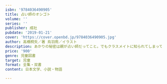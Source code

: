 ```yaml
---
isbn: '9784036490905'
title: 占い師のオシゴト
volume: ''
series: ''
publisher: 成社
pubdate: '2019-01-21'
cover: 'https://cover.openbd.jp/9784036490905.jpg'
author: 高橋桐矢／著 烏羽雨／イラスト
description: あかりの秘密は親が占い師だってこと。でもクラスメイトに知られてしまって！？　占い師の作者が書いた、幸せになるための占い物語。
price: '900'
genre: 児童図書
target: 児童
format: 全集・双書
content: 日本文学、小説・物語

---
```

